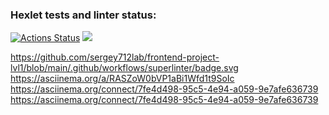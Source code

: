 ### Hexlet tests and linter status:
[![Actions Status](https://github.com/sergey712lab/frontend-project-lvl1/workflows/hexlet-check/badge.svg)](https://github.com/sergey712lab/frontend-project-lvl1/actions)
<a href="https://codeclimate.com/github/sergey712lab/frontend-project-lvl1/maintainability"><img src="https://api.codeclimate.com/v1/badges/3116f944b4634327c8b0/maintainability" /></a>

https://github.com/sergey712lab/frontend-project-lvl1/blob/main/.github/workflows/superlinter/badge.svg
https://asciinema.org/a/RASZoW0bVP1aBi1Wfd1t9SoIc
https://asciinema.org/connect/7fe4d498-95c5-4e94-a059-9e7afe636739
https://asciinema.org/connect/7fe4d498-95c5-4e94-a059-9e7afe636739
